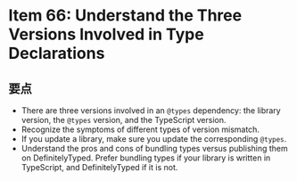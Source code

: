 # Item 66: Understand the Three Versions Involved in Type Declarations

## 要点

- There are three versions involved in an `@types` dependency: the library version, the `@types` version, and the TypeScript version.
- Recognize the symptoms of different types of version mismatch.
- If you update a library, make sure you update the corresponding `@types`.
- Understand the pros and cons of bundling types versus publishing them on DefinitelyTyped. Prefer bundling types if your library is written in TypeScript, and DefinitelyTyped if it is not.
